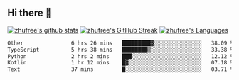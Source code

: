## Hi there 👋
[![zhufree's github stats](https://github-readme-stats.vercel.app/api?username=zhufree&show_icons=true&count_private=true)](https://github.com/anuraghazra/github-readme-stats)
[![zhufree's GitHub Streak](https://streak-stats.demolab.com/?user=zhufree)](https://git.io/streak-stats)
[![zhufree's Languages](https://github-readme-stats.vercel.app/api/top-langs/?username=zhufree&layout=compact&langs_count=10)](https://github.com/anuraghazra/github-readme-stats)
<!--START_SECTION:waka-->

```txt
Other               6 hrs 26 mins   █████████▓░░░░░░░░░░░░░░░   38.09 %
TypeScript          5 hrs 38 mins   ████████▒░░░░░░░░░░░░░░░░   33.38 %
Python              2 hrs 2 mins    ███░░░░░░░░░░░░░░░░░░░░░░   12.12 %
Kotlin              1 hr 12 mins    █▓░░░░░░░░░░░░░░░░░░░░░░░   07.18 %
Text                37 mins         █░░░░░░░░░░░░░░░░░░░░░░░░   03.71 %
```

<!--END_SECTION:waka-->

<!--
**zhufree/zhufree** is a ✨ _special_ ✨ repository because its `README.md` (this file) appears on your GitHub profile.

Here are some ideas to get you started:

- 🔭 I’m currently working on ...
- 🌱 I’m currently learning ...
- 👯 I’m looking to collaborate on ...
- 🤔 I’m looking for help with ...
- 💬 Ask me about ...
- 📫 How to reach me: ...
- 😄 Pronouns: ...
- ⚡ Fun fact: ...
-->
